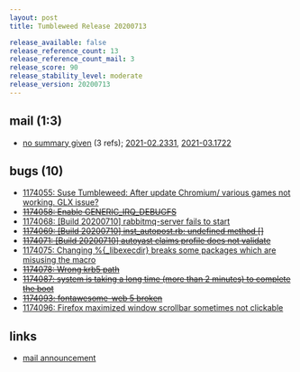 ```yaml
---
layout: post
title: Tumbleweed Release 20200713

release_available: false
release_reference_count: 13
release_reference_count_mail: 3
release_score: 90
release_stability_level: moderate
release_version: 20200713
---
```


## mail (1:3)

- [no summary given](https://github.com/boombatower/tumbleweed-review/issues/10) (3 refs); [2021-02.2331](https://github.com/boombatower/tumbleweed-review/issues/10), [2021-03.1722](https://github.com/boombatower/tumbleweed-review/issues/10)

## bugs (10)

<!--more-->

- [1174055: Suse Tumbleweed: After update Chromium/ various games not working. GLX issue?](https://bugzilla.opensuse.org/show_bug.cgi?id=1174055)
- ~~[1174058: Enable GENERIC_IRQ_DEBUGFS](https://bugzilla.opensuse.org/show_bug.cgi?id=1174058)~~
- [1174068: \[Build 20200710\] rabbitmq-server fails to start](https://bugzilla.opensuse.org/show_bug.cgi?id=1174068)
- ~~[1174069: \[Build 20200710\] inst_autopost.rb: undefined method \[\]](https://bugzilla.opensuse.org/show_bug.cgi?id=1174069)~~
- ~~[1174071: \[Build 20200710\] autoyast claims profile does not validate](https://bugzilla.opensuse.org/show_bug.cgi?id=1174071)~~
- [1174075: Changing %{_libexecdir} breaks some packages which are misusing the macro](https://bugzilla.opensuse.org/show_bug.cgi?id=1174075)
- ~~[1174078: Wrong krb5 path](https://bugzilla.opensuse.org/show_bug.cgi?id=1174078)~~
- ~~[1174087: system is taking a long time (more than 2 minutes) to complete the boot](https://bugzilla.opensuse.org/show_bug.cgi?id=1174087)~~
- ~~[1174093: fontawesome-web 5 broken](https://bugzilla.opensuse.org/show_bug.cgi?id=1174093)~~
- [1174096: Firefox maximized window scrollbar sometimes not clickable](https://bugzilla.opensuse.org/show_bug.cgi?id=1174096)



## links

- [mail announcement](https://github.com/boombatower/tumbleweed-review/issues/10)
